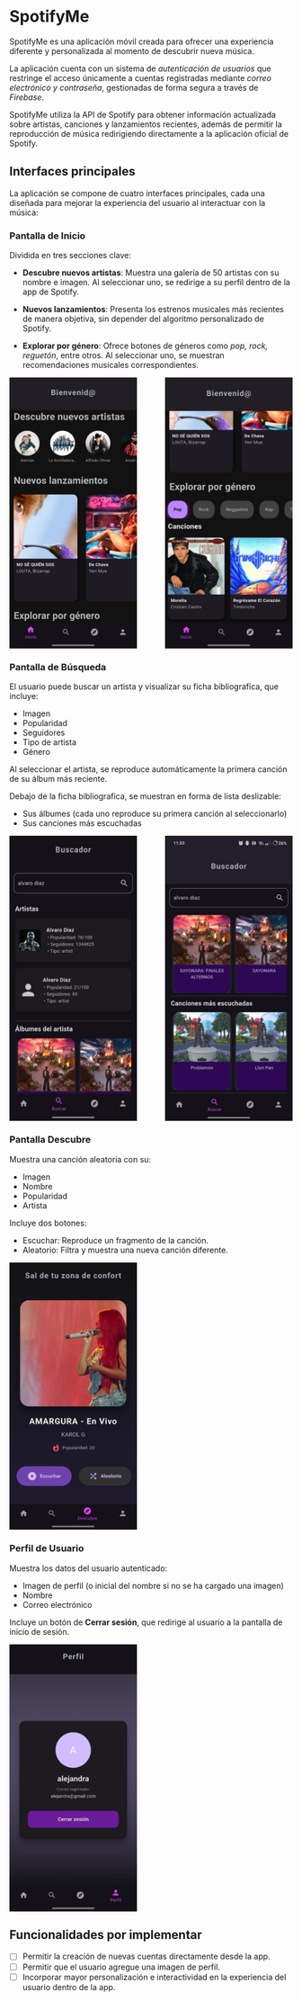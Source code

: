 # SpotifyMe

SpotifyMe es una aplicación móvil creada para ofrecer una experiencia diferente y personalizada al momento de descubrir nueva música.

La aplicación cuenta con un sistema de *autenticación de usuarios* que restringe el acceso únicamente a cuentas registradas mediante *correo electrónico y contraseña*, gestionadas de forma segura a través de *Firebase*.

SpotifyMe utiliza la API de Spotify para obtener información actualizada sobre artistas, canciones y lanzamientos recientes, además de permitir la reproducción de música redirigiendo directamente a la aplicación oficial de Spotify.

## Interfaces principales

La aplicación se compone de cuatro interfaces principales, cada una diseñada para mejorar la experiencia del usuario al interactuar con la música:

### Pantalla de Inicio

Dividida en tres secciones clave:

* **Descubre nuevos artistas**: Muestra una galería de 50 artistas con su nombre e imagen. Al seleccionar uno, se redirige a su perfil dentro de la app de Spotify.

* **Nuevos lanzamientos**: Presenta los estrenos musicales más recientes de manera objetiva, sin depender del algoritmo personalizado de Spotify.

* **Explorar por género**: Ofrece botones de géneros como *pop, rock, reguetón*, entre otros. Al seleccionar uno, se muestran recomendaciones musicales correspondientes.

<div style="display: flex; justify-content: space-between;">
    <img src="https://github.com/Alejandraglezjaime/SpotifyMe/blob/main/Img_git/inicio.jpg?raw=true" alt="index inicio principal" style="width: 45%;">
    <img src="https://github.com/Alejandraglezjaime/SpotifyMe/blob/main/Img_git/inicio2.jpg?raw=true" alt="index inicio principal 2" style="width: 45%;">
</div>

### Pantalla de Búsqueda

El usuario puede buscar un artista y visualizar su ficha bibliografica, que incluye:

* Imagen
* Popularidad
* Seguidores
* Tipo de artista
* Género

Al seleccionar el artista, se reproduce automáticamente la primera canción de su álbum más reciente. 

Debajo de la ficha bibliografica, se muestran en forma de lista deslizable:

* Sus álbumes (cada uno reproduce su primera canción al seleccionarlo)
* Sus canciones más escuchadas

<div style="display: flex; justify-content: space-between;">
    <img src="https://github.com/Alejandraglezjaime/SpotifyMe/blob/main/Img_git/buscador.jpg?raw=true" alt="index inicio principal" style="width: 45%;">
    <img src="https://github.com/Alejandraglezjaime/SpotifyMe/blob/main/Img_git/buscador2.jpg?raw=true" alt="index inicio principal 2" style="width: 45%;">
</div>

###  Pantalla Descubre

Muestra una canción aleatoria con su:

* Imagen
* Nombre
* Popularidad
* Artista

Incluye dos botones:

* Escuchar: Reproduce un fragmento de la canción.
* Aleatorio: Filtra y muestra una nueva canción diferente.

<div style="display: flex; justify-content: space-between;">
    <img src="https://github.com/Alejandraglezjaime/SpotifyMe/blob/main/Img_git/descubre.jpg?raw=true" alt="index inicio principal" style="width: 45%;">
</div>

###  Perfil de Usuario

Muestra los datos del usuario autenticado:

* Imagen de perfil (o inicial del nombre si no se ha cargado una imagen)
* Nombre
* Correo electrónico

Incluye un botón de **Cerrar sesión**, que redirige al usuario a la pantalla de inicio de sesión.

<div style="display: flex; justify-content: space-between;">
    <img src="https://github.com/Alejandraglezjaime/SpotifyMe/blob/main/Img_git/perfil.jpg?raw=true" alt="index inicio principal" style="width: 45%;">
</div>

## Funcionalidades por implementar

* [ ] Permitir la creación de nuevas cuentas directamente desde la app.
* [ ] Permitir que el usuario agregue una imagen de perfil.
* [ ] Incorporar mayor personalización e interactividad en la experiencia del usuario dentro de la app.
